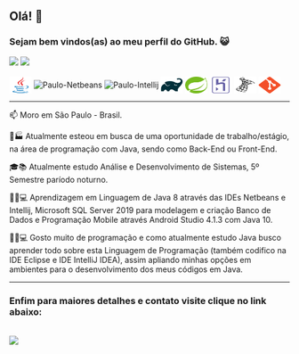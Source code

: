 ## Olá! 👋 
### Sejam bem vindos(as) ao meu perfil do GitHub. 😺

<!--
**Paulo-RJR/Paulo-RJR** is a ✨ _special_ ✨ repository because its `README.md` (this file) appears on your GitHub profile.

Here are some ideas to get you started:

- 🔭 I’m currently working on ...
- 🌱 I’m currently learning ...
- 👯 I’m looking to collaborate on ...
- 🤔 I’m looking for help with ...
- 💬 Ask me about ...
- 📫 How to reach me: ...
- 😄 Pronouns: ...
- ⚡ Fun fact: ...
-->

 <div>
  <a href="https://github.com/Paulo-RJR/Paulo-RJR.git"></a>
  <img height="150em" src="https://github-readme-stats.vercel.app/api?username=Paulo-RJR&show_icons=true&theme=tokyonight&include_all_commits=true&count_private=true"/>
  <img height="150em" src="https://github-readme-stats.vercel.app/api/top-langs/?username=Paulo-RJR&layout=compact&langs_count=7&theme=tokyonight"/>
</div>

<div style="display: inline_block"><br>
  <img align="center" alt="Paulo-Java" height="30" width="40" src="https://github.com/devicons/devicon/blob/master/icons/java/java-original.svg">
  <img align="center" alt="Paulo-Netbeans" height="30" width="40" src="https://upload.wikimedia.org/wikipedia/commons/9/98/Apache_NetBeans_Logo.svg">
  <img align="center" alt="Paulo-Intellij" height="30" width="40" src="https://upload.wikimedia.org/wikipedia/commons/9/9c/IntelliJ_IDEA_Icon.svg">
  <img align="center" alt="Paulo-Gradle" height="30" width="40" src="https://github.com/devicons/devicon/blob/master/icons/gradle/gradle-plain.svg">
  <img align="center" alt="Paulo-String" height="30" width="40" src="https://github.com/devicons/devicon/blob/master/icons/spring/spring-original.svg">
  <img align="center" alt="Paulo-String" height="30" width="40" src="https://github.com/devicons/devicon/blob/master/icons/heroku/heroku-original.svg">
  <img align="center" alt="Paulo-MicrosoftSQL" height="30" width="40" src="https://github.com/devicons/devicon/blob/master/icons/microsoftsqlserver/microsoftsqlserver-plain.svg">
  <img align="center" alt="Paulo-Git" height="30" width="40" src="https://raw.githubusercontent.com/devicons/devicon/master/icons/git/git-plain.svg"> 
  
 <!--![Snake animation](https://github.com/rafaballerini/rafaballerini/blob/output/github-contribution-grid-snake.svg)
</div> -->

<hr>

📫 Moro em São Paulo - Brasil.<p>

👔🏭 Atualmente esteou em busca de uma oportunidade de trabalho/estágio, na área de programação com Java, sendo como Back-End ou Front-End.<p>
 
🎓📚 Atualmente estudo Análise e Desenvolvimento de Sistemas, 5º Semestre paríodo noturno. <br>
 
 🧑🏽💻 Aprendizagem em Linguagem de Java 8 através das IDEs Netbeans e Intellij, Microsoft SQL Server 2019 para modelagem e criação Banco de Dados e Programação Mobile através Android Studio 4.1.3 com Java 10. <br>

🧑🏽💻 Gosto muito de programação e como atualmente estudo Java busco aprender todo sobre esta Linguagem de Programação (também codifico na IDE Eclipse e IDE IntelliJ IDEA), assim apliando minhas opções em ambientes para o desenvolvimento dos meus códigos em Java.

<hr> 

 ### Enfim para maiores detalhes e contato visite clique no link abaixo:
 
 
 <br><a href="https://www.linkedin.com/in/paulo-roberto-junqueira-rodrigues-6407b91b3/" target="_blank"><img src="https://img.shields.io/badge/-LinkedIn-%230077B5?style=for-the-badge&logo=linkedin&logoColor=white" target="_blank"></a> 
 
 <!--[![Linkedin Badge](https://img.shields.io/badge/-Paulo%20RJR-1c7e0f?style=flat-square&logo=Linkedin&logoColor=white&link=https://www.linkedin.com/in/paulo-roberto-junqueira-rodrigues-6407b91b3/)](https://www.linkedin.com/in/paulo-roberto-junqueira-rodrigues-6407b91b3/) -->

